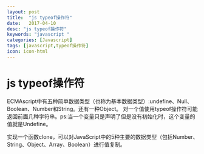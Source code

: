 ```yaml
---
layout: post
title:  "js typeof操作符"
date:   2017-04-10
desc: "js typeof操作符"
keywords: "javascript "
categories: [Javascript]
tags: [javascript,typeof操作符]
icon: icon-html
---
```


# js typeof操作符 #

ECMAscript中有五种简单数据类型（也称为基本数据类型）:undefine、Null、Boolean、Number和String。还有一种Object。
对一个值使用typeof操作符可能返回前面几种字符串。ps:当一个变量只是声明了但是没有初始化时，这个变量的值就是Undefine。

实现一个函数clone，可以对JavaScript中的5种主要的数据类型（包括Number、String、Object、Array、Boolean）进行值复制。








